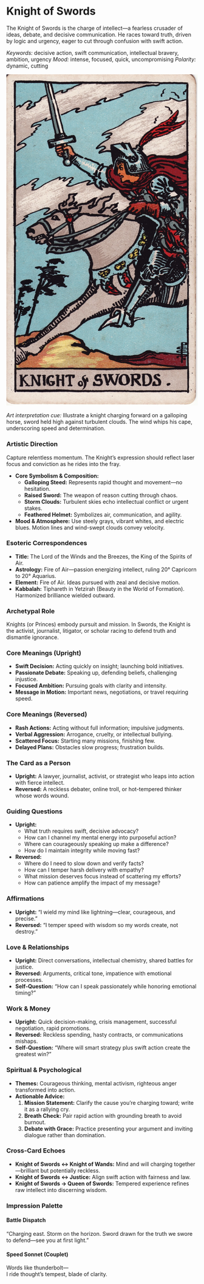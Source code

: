 # Knight of Swords

The Knight of Swords is the charge of intellect—a fearless crusader of ideas, debate, and decisive communication. He races toward truth, driven by logic and urgency, eager to cut through confusion with swift action.

*Keywords:* decisive action, swift communication, intellectual bravery, ambition, urgency
*Mood:* intense, focused, quick, uncompromising
*Polarity:* dynamic, cutting

![Knight of Swords](swords_knight.jpg)

*Art interpretation cue:* Illustrate a knight charging forward on a galloping horse, sword held high against turbulent clouds. The wind whips his cape, underscoring speed and determination.

### Artistic Direction

Capture relentless momentum. The Knight’s expression should reflect laser focus and conviction as he rides into the fray.

*   **Core Symbolism & Composition:**
    *   **Galloping Steed:** Represents rapid thought and movement—no hesitation.
    *   **Raised Sword:** The weapon of reason cutting through chaos.
    *   **Storm Clouds:** Turbulent skies echo intellectual conflict or urgent stakes.
    *   **Feathered Helmet:** Symbolizes air, communication, and agility.
*   **Mood & Atmosphere:**
    Use steely grays, vibrant whites, and electric blues. Motion lines and wind-swept clouds convey velocity.

### Esoteric Correspondences

*   **Title:** The Lord of the Winds and the Breezes, the King of the Spirits of Air.
*   **Astrology:** Fire of Air—passion energizing intellect, ruling 20° Capricorn to 20° Aquarius.
*   **Element:** Fire of Air. Ideas pursued with zeal and decisive motion.
*   **Kabbalah:** Tiphareth in Yetzirah (Beauty in the World of Formation). Harmonized brilliance wielded outward.

### Archetypal Role

Knights (or Princes) embody pursuit and mission. In Swords, the Knight is the activist, journalist, litigator, or scholar racing to defend truth and dismantle ignorance.

### Core Meanings (Upright)

*   **Swift Decision:** Acting quickly on insight; launching bold initiatives.
*   **Passionate Debate:** Speaking up, defending beliefs, challenging injustice.
*   **Focused Ambition:** Pursuing goals with clarity and intensity.
*   **Message in Motion:** Important news, negotiations, or travel requiring speed.

### Core Meanings (Reversed)

*   **Rash Actions:** Acting without full information; impulsive judgments.
*   **Verbal Aggression:** Arrogance, cruelty, or intellectual bullying.
*   **Scattered Focus:** Starting many missions, finishing few.
*   **Delayed Plans:** Obstacles slow progress; frustration builds.

### The Card as a Person

*   **Upright:** A lawyer, journalist, activist, or strategist who leaps into action with fierce intellect.
*   **Reversed:** A reckless debater, online troll, or hot-tempered thinker whose words wound.

### Guiding Questions

*   **Upright:**
    *   What truth requires swift, decisive advocacy?
    *   How can I channel my mental energy into purposeful action?
    *   Where can courageously speaking up make a difference?
    *   How do I maintain integrity while moving fast?
*   **Reversed:**
    *   Where do I need to slow down and verify facts?
    *   How can I temper harsh delivery with empathy?
    *   What mission deserves focus instead of scattering my efforts?
    *   How can patience amplify the impact of my message?

### Affirmations

*   **Upright:** “I wield my mind like lightning—clear, courageous, and precise.”
*   **Reversed:** “I temper speed with wisdom so my words create, not destroy.”

### Love & Relationships

*   **Upright:** Direct conversations, intellectual chemistry, shared battles for justice.
*   **Reversed:** Arguments, critical tone, impatience with emotional processes.
*   **Self-Question:** “How can I speak passionately while honoring emotional timing?”

### Work & Money

*   **Upright:** Quick decision-making, crisis management, successful negotiation, rapid promotions.
*   **Reversed:** Reckless spending, hasty contracts, or communications mishaps.
*   **Self-Question:** “Where will smart strategy plus swift action create the greatest win?”

### Spiritual & Psychological

*   **Themes:** Courageous thinking, mental activism, righteous anger transformed into action.
*   **Actionable Advice:**
    1.  **Mission Statement:** Clarify the cause you’re charging toward; write it as a rallying cry.
    2.  **Breath Check:** Pair rapid action with grounding breath to avoid burnout.
    3.  **Debate with Grace:** Practice presenting your argument and inviting dialogue rather than domination.

### Cross-Card Echoes

*   **Knight of Swords ↔ Knight of Wands:** Mind and will charging together—brilliant but potentially reckless.
*   **Knight of Swords ↔ Justice:** Align swift action with fairness and law.
*   **Knight of Swords → Queen of Swords:** Tempered experience refines raw intellect into discerning wisdom.

### Impression Palette

#### Battle Dispatch

“Charging east. Storm on the horizon. Sword drawn for the truth we swore to defend—see you at first light.”

#### Speed Sonnet (Couplet)

Words like thunderbolt—  
I ride thought’s tempest, blade of clarity.
